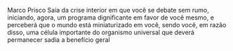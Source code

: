 Marco Prisco
Saia da crise interior em que você se debate sem rumo, iniciando, agora, um programa dignificante em favor de você mesmo, e perceberá que o mundo está miniaturizado em você, sendo você, em razão disso, uma célula importante do organismo universal que deverá permanecer sadia a benefício geral
